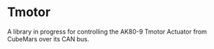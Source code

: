 # Tmotor
A library in progress for controlling the AK80-9 Tmotor Actuator from CubeMars over its CAN bus.
